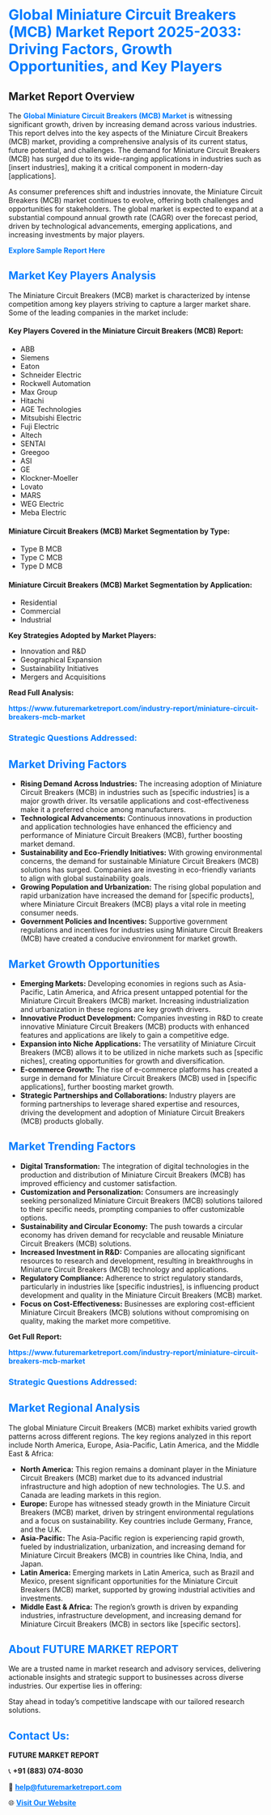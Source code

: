 <h1 style="color: #007BFF;">Global Miniature Circuit Breakers (MCB) Market Report 2025-2033: Driving Factors, Growth Opportunities, and Key Players</h1>

<section id="overview">
<h2>Market Report Overview</h2>
<p>The <a href="https://www.futuremarketreport.com/industry-report/miniature-circuit-breakers-mcb-market" style="color: #007BFF; text-decoration: none;"><strong>Global Miniature Circuit Breakers (MCB) Market</strong></a> is witnessing significant growth, driven by increasing demand across various industries. This report delves into the key aspects of the Miniature Circuit Breakers (MCB) market, providing a comprehensive analysis of its current status, future potential, and challenges. The demand for Miniature Circuit Breakers (MCB) has surged due to its wide-ranging applications in industries such as [insert industries], making it a critical component in modern-day [applications].</p>
<p>As consumer preferences shift and industries innovate, the Miniature Circuit Breakers (MCB) market continues to evolve, offering both challenges and opportunities for stakeholders. The global market is expected to expand at a substantial compound annual growth rate (CAGR) over the forecast period, driven by technological advancements, emerging applications, and increasing investments by major players.</p>
</section>

<section id="overview">
<p><a href="https://www.futuremarketreport.com/request-sample/reportId=59748" style="color: #007BFF; text-decoration: none;"><strong>Explore Sample Report Here</strong></a></p>
</section>

<section id="key-players">
<h2 style="color: #007BFF;">Market Key Players Analysis</h2>
<p>The Miniature Circuit Breakers (MCB) market is characterized by intense competition among key players striving to capture a larger market share. Some of the leading companies in the market include:</p>
<h4>Key Players Covered in the Miniature Circuit Breakers (MCB) Report:</h4>
<ul><li>ABB</li><li>Siemens</li><li>Eaton</li><li>Schneider Electric</li><li>Rockwell Automation</li><li>Max Group</li><li>Hitachi</li><li>AGE Technologies</li><li>Mitsubishi Electric</li><li>Fuji Electric</li><li>Altech</li><li>SENTAI</li><li>Greegoo</li><li>ASI</li><li>GE</li><li>Klockner-Moeller</li><li>Lovato</li><li>MARS</li><li>WEG Electric</li><li>Meba Electric</li></ul>
<h4>Miniature Circuit Breakers (MCB) Market Segmentation by Type:</h4>
<ul><li>Type B MCB</li><li>Type C MCB</li><li>Type D MCB</li></ul>

<h4>Miniature Circuit Breakers (MCB) Market Segmentation by Application:</h4>
<ul><li>Residential</li><li>Commercial</li><li>Industrial</li></ul>
<p><strong>Key Strategies Adopted by Market Players:</strong></p>
<ul>
<li>Innovation and R&D</li>
<li>Geographical Expansion</li>
<li>Sustainability Initiatives</li>
<li>Mergers and Acquisitions</li>
</ul>
</section>

<section>
<p><strong>Read Full Analysis: </strong></p><a href="https://www.futuremarketreport.com/industry-report/miniature-circuit-breakers-mcb-market" style="color: #007BFF; text-decoration: none;"><strong>https://www.futuremarketreport.com/industry-report/miniature-circuit-breakers-mcb-market</strong></a>
<h3 style="color: #007BFF;">Strategic Questions Addressed:</h3>
</section>

<section id="driving-factors">
<h2 style="color: #007BFF;">Market Driving Factors</h2>
<ul>
<li><strong>Rising Demand Across Industries:</strong> The increasing adoption of Miniature Circuit Breakers (MCB) in industries such as [specific industries] is a major growth driver. Its versatile applications and cost-effectiveness make it a preferred choice among manufacturers.</li>
<li><strong>Technological Advancements:</strong> Continuous innovations in production and application technologies have enhanced the efficiency and performance of Miniature Circuit Breakers (MCB), further boosting market demand.</li>
<li><strong>Sustainability and Eco-Friendly Initiatives:</strong> With growing environmental concerns, the demand for sustainable Miniature Circuit Breakers (MCB) solutions has surged. Companies are investing in eco-friendly variants to align with global sustainability goals.</li>
<li><strong>Growing Population and Urbanization:</strong> The rising global population and rapid urbanization have increased the demand for [specific products], where Miniature Circuit Breakers (MCB) plays a vital role in meeting consumer needs.</li>
<li><strong>Government Policies and Incentives:</strong> Supportive government regulations and incentives for industries using Miniature Circuit Breakers (MCB) have created a conducive environment for market growth.</li>
</ul>
</section>

<section id="growth-opportunities">
<h2 style="color: #007BFF;">Market Growth Opportunities</h2>
<ul>
<li><strong>Emerging Markets:</strong> Developing economies in regions such as Asia-Pacific, Latin America, and Africa present untapped potential for the Miniature Circuit Breakers (MCB) market. Increasing industrialization and urbanization in these regions are key growth drivers.</li>
<li><strong>Innovative Product Development:</strong> Companies investing in R&D to create innovative Miniature Circuit Breakers (MCB) products with enhanced features and applications are likely to gain a competitive edge.</li>
<li><strong>Expansion into Niche Applications:</strong> The versatility of Miniature Circuit Breakers (MCB) allows it to be utilized in niche markets such as [specific niches], creating opportunities for growth and diversification.</li>
<li><strong>E-commerce Growth:</strong> The rise of e-commerce platforms has created a surge in demand for Miniature Circuit Breakers (MCB) used in [specific applications], further boosting market growth.</li>
<li><strong>Strategic Partnerships and Collaborations:</strong> Industry players are forming partnerships to leverage shared expertise and resources, driving the development and adoption of Miniature Circuit Breakers (MCB) products globally.</li>
</ul>
</section>

<section id="trending-factors">
<h2 style="color: #007BFF;">Market Trending Factors</h2>
<ul>
<li><strong>Digital Transformation:</strong> The integration of digital technologies in the production and distribution of Miniature Circuit Breakers (MCB) has improved efficiency and customer satisfaction.</li>
<li><strong>Customization and Personalization:</strong> Consumers are increasingly seeking personalized Miniature Circuit Breakers (MCB) solutions tailored to their specific needs, prompting companies to offer customizable options.</li>
<li><strong>Sustainability and Circular Economy:</strong> The push towards a circular economy has driven demand for recyclable and reusable Miniature Circuit Breakers (MCB) solutions.</li>
<li><strong>Increased Investment in R&D:</strong> Companies are allocating significant resources to research and development, resulting in breakthroughs in Miniature Circuit Breakers (MCB) technology and applications.</li>
<li><strong>Regulatory Compliance:</strong> Adherence to strict regulatory standards, particularly in industries like [specific industries], is influencing product development and quality in the Miniature Circuit Breakers (MCB) market.</li>
<li><strong>Focus on Cost-Effectiveness:</strong> Businesses are exploring cost-efficient Miniature Circuit Breakers (MCB) solutions without compromising on quality, making the market more competitive.</li>
</ul>
</section>

<section>
<p><strong>Get Full Report: </strong></p><a href="https://www.futuremarketreport.com/industry-report/miniature-circuit-breakers-mcb-market" style="color: #007BFF; text-decoration: none;"><strong>https://www.futuremarketreport.com/industry-report/miniature-circuit-breakers-mcb-market</strong></a>
<h3 style="color: #007BFF;">Strategic Questions Addressed:</h3>
</section>


<section id="regional-analysis">
<h2 style="color: #007BFF;">Market Regional Analysis</h2>
<p>The global Miniature Circuit Breakers (MCB) market exhibits varied growth patterns across different regions. The key regions analyzed in this report include North America, Europe, Asia-Pacific, Latin America, and the Middle East & Africa:</p>
<ul>
<li><strong>North America:</strong> This region remains a dominant player in the Miniature Circuit Breakers (MCB) market due to its advanced industrial infrastructure and high adoption of new technologies. The U.S. and Canada are leading markets in this region.</li>
<li><strong>Europe:</strong> Europe has witnessed steady growth in the Miniature Circuit Breakers (MCB) market, driven by stringent environmental regulations and a focus on sustainability. Key countries include Germany, France, and the U.K.</li>
<li><strong>Asia-Pacific:</strong> The Asia-Pacific region is experiencing rapid growth, fueled by industrialization, urbanization, and increasing demand for Miniature Circuit Breakers (MCB) in countries like China, India, and Japan.</li>
<li><strong>Latin America:</strong> Emerging markets in Latin America, such as Brazil and Mexico, present significant opportunities for the Miniature Circuit Breakers (MCB) market, supported by growing industrial activities and investments.</li>
<li><strong>Middle East & Africa:</strong> The region’s growth is driven by expanding industries, infrastructure development, and increasing demand for Miniature Circuit Breakers (MCB) in sectors like [specific sectors].</li>
</ul>
</section>

<footer>
<h2 style="color: #007BFF;">About FUTURE MARKET REPORT</h2>
<p>We are a trusted name in market research and advisory services, delivering actionable insights and strategic support to businesses across diverse industries. Our expertise lies in offering:</p>

<p>Stay ahead in today’s competitive landscape with our tailored research solutions.</p>

<h2 style="color: #007BFF;">Contact Us:</h2>
<p><strong>FUTURE MARKET REPORT</strong></p>
<p>📞 <strong>+91 (883) 074-8030</strong></p>
<p>📧 <strong><a href="mailto:help@futuremarketreport.com" style="color: #007BFF;">help@futuremarketreport.com</a></strong></p>
<p>🌐 <strong><a href="https://www.futuremarketreport.com/" style="color: #007BFF;">Visit Our Website</a></strong></p>
</footer>